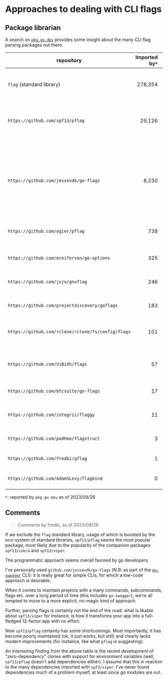 # Approaches to dealing with CLI flags

## Package librarian

A search on [`pkg.go.dev`](https://pkg.go.dev/search?q=flag&m=) provides some insight about the many CLI flag parsing
packages out there.

| repository                             | Imported by`*` | Approach     | Distinctive features                              | Last published |
-----------------------------------------|---------------:|--------------|---------------------------------------------------|----------------|
|`flag` (standard library)               | 278,354        | programmatic | Dead simple. Supports '-flag' or '--flag' styles. | 2023/09/06 |
|`https://github.com/spf13/pflag`        | 29,126         | programmatic | Replaces `flag`. Supports POSIX style, e.g. '-xvf --flag'. | 2019/09/18 |
|                                        |                |              | Arrays, maps & extra types. Extensible.           |            |
|`https://github.com/jessevdk/go-flags`  | 8,230          | struct tags  | Part of a full tag-driven command builder.        | 2021/03/21 |
|                                        |                |              | Rich set of tag decorators.                       |            |
|`https://github.com/ogier/pflag`        | 738            | programmatic | Original repo spf13/pflag was forked from         | 2015/02/15 |
|`https://github.com/mreiferson/go-options` | 325         | struct tags  | Tag-driven CLI flag parser                        | 2019/12/25 |
|`https://github.com/juju/gnuflag`       | 246            | programmatic | Replaces `flag`. Supports GNU style.              | 2017/11/13 |
|`https://github.com/projectdiscovery/goflags` | 183      | programmatic | Extend `flag` with goodies                        | 2023/09/18 |
|`https://github.com/rclone/rclone/fs/config/flags`| 101  | programmatic | Extend `spf13/pflag` to support env. variables.   | 2023/09/11 |
|`https://github.com/ViBiOh/flags`       | 57             | programmatic | Zero-dependency flag parser with env. variables.  | 2023/08/26 |
|`https://github.com/btcsuite/go-flags`  | 17             | struct tags  | Tag-driven CLI flag parser                        | 2015/01/16 |
|`https://github.com/integrii/flaggy`    | 11             | programmatic | Part of a simple command builder.                 | 2022/05/28 |
|`https://github.com/podhmo/flagstruct`  | 3              | struct tags  | Brings tags support to `flag`, `pflag`            | 2022/08/14 |
|`https://github.com/fredbi/gflag`       | 1              | programmatic | Brings generics to `pflag`                        | 2023/09/26 |
|`https://github.com/AdamSLevy/flagbind` | 0              | struct tags  | Brings tags support to `flag`, `pflag`            | 2020/07/35 |


`*`: reported by `pkg.go.dev` as of 2023/09/26

## Comments

> Comments by fredbi, as of 2023/09/26

If we exclude the `flag` standard library, usage of which is boosted by the eco-system of standard libraries,
`spf13/pflag` seems the most popular package,
most likely due to the popularity of the companion packages `spf13/cobra` and `spf13/viper`.

The programmatic approach seems overall favored by go developers.

I've personally used `github.com/jessevdk/go-flags` (N.B: as part of the [`go-swagger`](https://github.com/go-swagger/go-swagger)
CLI): it is really great for simple CLIs, for which a low-code approach is desirable.

When it comes to maintain projects with a many commands, subcommands, flags etc. over a long period of time (this includes `go-swagger`),
we're all tempted to move to a more explicit, no-magic kind of approach.

Further, parsing flags is certainly not the end of the road: what is likable about `spf13/viper` for instance, is how
it transforms your app into a full-fledged 12-factor app with no effort.

Now `spf13/pflag` certainly has some shortcomings. Most importantly, it has become poorly maintained (ok, it just works, but still)
and clearly lacks modern improvements (for instance, like what `gflag` is suggesting).

An interesting finding from the above table is the recent development of "zero-dependency" clones with support for 
environment variables (well, `spf13/pflag` doesn't add dependencies either). I assume that this in reaction to the many
dependencies imported with `spf3/viper`. I've never found dependencies much of a problem myself, at least since go modules 
are out.
